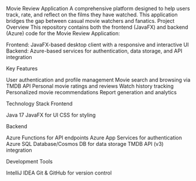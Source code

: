 Movie Review Application
A comprehensive platform designed to help users track, rate, and reflect on the films they have watched. This application bridges the gap between casual movie watchers and fanatics.
Project Overview
This repository contains both the frontend (JavaFX) and backend (Azure) code for the Movie Review Application:

Frontend: JavaFX-based desktop client with a responsive and interactive UI
Backend: Azure-based services for authentication, data storage, and API integration

Key Features

User authentication and profile management
Movie search and browsing via TMDB API
Personal movie ratings and reviews
Watch history tracking
Personalized movie recommendations
Report generation and analytics

Technology Stack
Frontend

Java 17
JavaFX for UI
CSS for styling

Backend

Azure Functions for API endpoints
Azure App Services for authentication
Azure SQL Database/Cosmos DB for data storage
TMDB API (v3) integration

Development Tools

IntelliJ IDEA
Git & GitHub for version control
